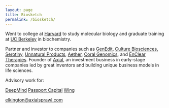 ```yaml
---
layout: page
title: Biosketch
permalink: /biosketch/
---
```


Went to college at [Harvard](https://molbio.mgh.harvard.edu/individual/1821) to study molecular biology and graduate training at [UC Berkeley](https://www.linkedin.com/in/joshua-elkington-b6b37b141/) in biochemistry.

Partner and investor to companies such as [GenEdit](http://www.genedit.com), [Culture Biosciences](https://www.culturebiosciences.com), [Serotiny](https://serotiny.bio), [Unnatural Products](http://www.unnaturalproducts.com), [Aether](https://www.aetherbio.com), [Coral Genomics](https://www.coralgenomics.com), and [EnClear Therapies](https://www.encleartherapies.com). Founder of [Axial](https://axialsprawl.com), an investment business in early-stage companies led by great inventors and building unique business models in life sciences.

Advisory work for:

[DeepMind](https://deepmind.com)
[Passport Capital](https://www.passportcapital.com)
[Wing](https://wing.vc)

[elkington@axialsprawl.com](mailto:elkington@axialsprawl.com)
